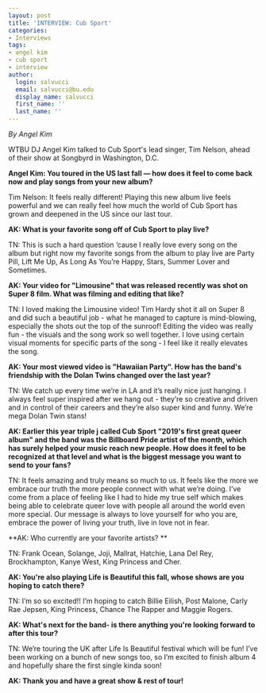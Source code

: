 ```yaml
---
layout: post
title: 'INTERVIEW: Cub Sport'
categories:
- Interviews
tags:
- angel kim
- cub sport
- interview
author:
  login: salvucci
  email: salvucci@bu.edu
  display_name: salvucci
  first_name: ''
  last_name: ''
---
```

_By Angel Kim_

WTBU DJ Angel Kim talked to Cub Sport's lead singer, Tim Nelson, ahead of their show at Songbyrd in Washington, D.C.

**Angel Kim: You toured in the US last fall — how does it feel to come back now and play songs from your new album?**

Tim Nelson: It feels really different! Playing this new album live feels powerful and we can really feel how much the world of Cub Sport has grown and deepened in the US since our last tour. 

**AK: What is your favorite song off of Cub Sport to play live?**

TN: This is such a hard question ‘cause I really love every song on the album but right now my favorite songs from the album to play live are Party Pill, Lift Me Up, As Long As You’re Happy, Stars, Summer Lover and Sometimes.

**AK: Your video for "Limousine" that was released recently was shot on Super 8 film. What was filming and editing that like?**

TN: I loved making the Limousine video! Tim Hardy shot it all on Super 8 and did such a beautiful job - what he managed to capture is mind-blowing, especially the shots out the top of the sunroof! Editing the video was really fun - the visuals and the song work so well together. I love using certain visual moments for specific parts of the song - I feel like it really elevates the song. 

**AK: Your most viewed video is "Hawaiian Party". How has the band's friendship with the Dolan Twins changed over the last year?**

TN: We catch up every time we’re in LA and it’s really nice just hanging. I always feel super inspired after we hang out - they’re so creative and driven and in control of their careers and they’re also super kind and funny. We’re mega Dolan Twin stans!

**AK: Earlier this year triple j called Cub Sport "2019's first great queer album" and the band was the Billboard Pride artist of the month, which has surely helped your music reach new people. How does it feel to be recognized at that level and what is the biggest message you want to send to your fans?**

TN: It feels amazing and truly means so much to us. It feels like the more we embrace our truth the more people connect with what we’re doing. I’ve come from a place of feeling like I had to hide my true self which makes being able to celebrate queer love with people all around the world even more special. Our message is always to love yourself for who you are, embrace the power of living your truth, live in love not in fear. 

**AK: Who currently are your favorite artists? **

TN: Frank Ocean, Solange, Joji, Mallrat, Hatchie, Lana Del Rey, Brockhampton, Kanye West, King Princess and Cher.

**AK: You're also playing Life is Beautiful this fall, whose shows are you hoping to catch there?**

TN: I’m so so excited!! I’m hoping to catch Billie Eilish, Post Malone, Carly Rae Jepsen, King Princess, Chance The Rapper and Maggie Rogers.

**AK: What's next for the band- is there anything you're looking forward to after this tour?**

TN: We’re touring the UK after Life Is Beautiful festival which will be fun! I’ve been working on a bunch of new songs too, so I’m excited to finish album 4 and hopefully share the first single kinda soon!

**AK: Thank you and have a great show & rest of tour!**